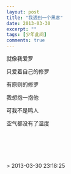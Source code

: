 ```yaml
---
layout: post
title: "我遇到一个黑客"
date: 2013-03-30
excerpt: ""
tags: [少年此间]
comments: true
---
```


<p>就像我爱罗</p><p>只爱着自己的修罗</p><p>有原则的修罗</p><p>我想抱一抱他</p><p>可我不是鸣人</p><p>空气都没有了温度</p><p> <br/></p>
<p><br><br></p>> 2013-03-30 23:18:25
